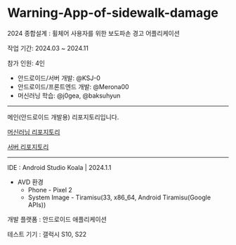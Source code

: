 # Warning-App-of-sidewalk-damage
2024 종합설계 : 휠체어 사용자를 위한 보도파손 경고 어플리케이션

작업 기간: 2024.03 ~ 2024.11

참가 인원: 4인

- 안드로이드/서버 개발: @KSJ-0
- 안드로이드/프론트엔드 개발: @Merona00
- 머신러닝 학습: @j0gea, @baksuhyun

---

메인(안드로이드 개발용) 리포지토리입니다. 

[머신러닝 리포지토리](https://github.com/j0gea/Machine-Learning-Sidewalk-damage)

[서버 리포지토리](https://github.com/KSJ-0/WarningApp-Server)

- - -

IDE : Android Studio Koala | 2024.1.1 
- AVD 환경
    - Phone - Pixel 2
    - System Image - Tiramisu(33, x86_64, Android Tiramisu(Google APIs))

개발 플랫폼 : 안드로이드 애플리케이션

테스트 기기 : 갤럭시 S10, S22
